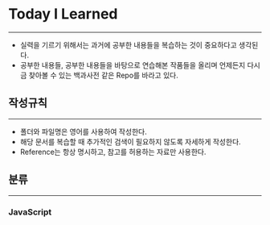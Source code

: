 # Today I Learned
---
- 실력을 기르기 위해서는 과거에 공부한 내용들을 복습하는 것이 중요하다고 생각된다.
- 공부한 내용들, 공부한 내용들을 바탕으로 연습해본 작품들을 올리며 언제든지 다시금 찾아볼 수 있는 백과사전 같은 Repo를 바라고 있다.

## 작성규칙
---
- 폴더와 파일명은 영어를 사용하여 작성한다.
- 해당 문서를 복습할 때 추가적인 검색이 필요하지 않도록 자세하게 작성한다.
- Reference는 항상 명시하고, 참고를 허용하는 자료만 사용한다.

## 분류
---
### JavaScript


